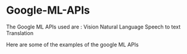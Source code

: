 # Google-ML-APIs
The Google ML APIs used are :
Vision
Natural Language
Speech to text
Translation


Here are some of the examples of the google ML APIs 
